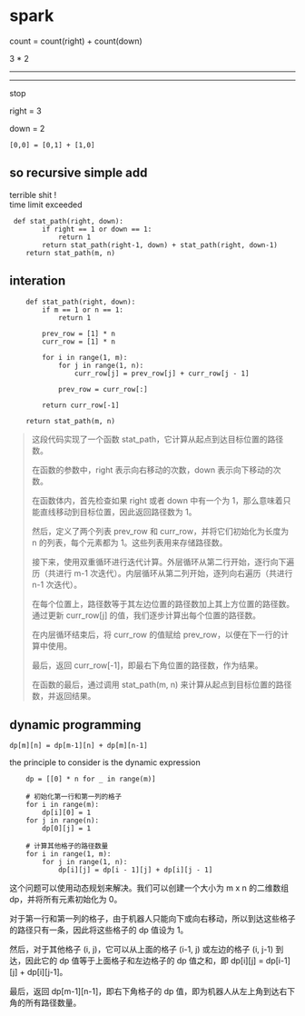 # spark

count = count(right) + count(down)

3 * 2

*  *   *

*  *   *


stop

right = 3

down = 2

    [0,0] = [0,1] + [1,0]


## so recursive simple  add

terrible shit !  
time limit exceeded

     def stat_path(right, down):
            if right == 1 or down == 1:
                return 1
            return stat_path(right-1, down) + stat_path(right, down-1)
        return stat_path(m, n)


## interation

        def stat_path(right, down):
            if m == 1 or n == 1:
                return 1

            prev_row = [1] * n
            curr_row = [1] * n

            for i in range(1, m):
                for j in range(1, n):
                    curr_row[j] = prev_row[j] + curr_row[j - 1]

                prev_row = curr_row[:]

            return curr_row[-1]

        return stat_path(m, n)


> 这段代码实现了一个函数 stat_path，它计算从起点到达目标位置的路径数。
>
> 在函数的参数中，right 表示向右移动的次数，down 表示向下移动的次数。
>
> 在函数体内，首先检查如果 right 或者 down 中有一个为
> 1，那么意味着只能直线移动到目标位置，因此返回路径数为 1。
>
> 然后，定义了两个列表 prev_row 和 curr_row，并将它们初始化为长度为 n
> 的列表，每个元素都为 1。这些列表用来存储路径数。
>
> 接下来，使用双重循环进行迭代计算。外层循环从第二行开始，逐行向下遍历（共进行 m-1
> 次迭代）。内层循环从第二列开始，逐列向右遍历（共进行 n-1 次迭代）。
>
> 在每个位置上，路径数等于其左边位置的路径数加上其上方位置的路径数。通过更新
> curr_row[j] 的值，我们逐步计算出每个位置的路径数。
>
> 在内层循环结束后，将 curr_row 的值赋给 prev_row，以便在下一行的计算中使用。
>
> 最后，返回 curr_row[-1]，即最右下角位置的路径数，作为结果。
>
> 在函数的最后，通过调用 stat_path(m, n)
> 来计算从起点到目标位置的路径数，并返回结果。


## dynamic programming

    dp[m][n] = dp[m-1][n] + dp[m][n-1]

the principle to consider is the dynamic expression

        dp = [[0] * n for _ in range(m)]

        # 初始化第一行和第一列的格子
        for i in range(m):
            dp[i][0] = 1
        for j in range(n):
            dp[0][j] = 1

        # 计算其他格子的路径数量
        for i in range(1, m):
            for j in range(1, n):
                dp[i][j] = dp[i - 1][j] + dp[i][j - 1]


这个问题可以使用动态规划来解决。我们可以创建一个大小为 m x n 的二维数组 dp，并将所有元素初始化为 0。

对于第一行和第一列的格子，由于机器人只能向下或向右移动，所以到达这些格子的路径只有一条，因此将这些格子的 dp 值设为 1。

然后，对于其他格子 (i, j)，它可以从上面的格子 (i-1, j) 或左边的格子 (i, j-1) 到达，因此它的 dp 值等于上面格子和左边格子的 dp 值之和，即 dp[i][j] = dp[i-1][j] + dp[i][j-1]。

最后，返回 dp[m-1][n-1]，即右下角格子的 dp 值，即为机器人从左上角到达右下角的所有路径数量。
